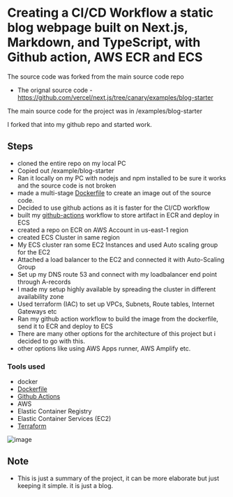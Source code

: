 # Creating a CI/CD Workflow a static blog webpage built on Next.js, Markdown, and TypeScript, with Github action, AWS ECR and ECS


The source code was forked from the main source code repo 
- The orignal source code - https://github.com/vercel/next.js/tree/canary/examples/blog-starter

The main source code for the project was in /examples/blog-starter

I forked that into my github repo and started work.

## Steps
- cloned the entire repo on my local PC
- Copied out /example/blog-starter
- Ran it locally on my PC with nodejs and npm installed to be sure it works and the source code is not broken
- made a multi-stage  [Dockerfile](./Dockerfile) to create an image out of the source code.
- Decided to use github actions as it is faster for the CI/CD workflow
- built my [github-actions](/.github/workflows/deploy_to_ecr_ecs.yml) workflow to store artifact in ECR and deploy in ECS
- created a repo on ECR on AWS Account in us-east-1 region 
- created ECS Cluster in same region
- My ECS cluster ran some EC2 Instances and used Auto scaling group for the EC2
- Attached a load balancer to the EC2 and connected it with Auto-Scaling Group
- Set up my DNS route 53 and connect with my loadbalancer end point through A-records
- I made my setup highly available by spreading the cluster in different availability zone
- Used terraform (IAC) to set up VPCs, Subnets, Route tables, Internet Gateways etc
- Ran my github action workflow to build the image from the dockerfile, send it to ECR and deploy to ECS
- There are many other options for the architecture of this project but i decided to go with this.
- other options like using AWS Apps runner, AWS Amplify etc. 


### Tools used

- docker
- [Dockerfile](./Dockerfile)
- [Github Actions](/.github/workflows/deploy_to_ecr_ecs.yml)
- AWS
- Elastic Container Registry 
- Elastic Container Services (EC2)
- [Terraform](./vpc.tf)

![image](https://user-images.githubusercontent.com/20236706/206466705-678b9199-d6b7-466e-a788-5511262247aa.png)

## Note
- This is just a summary of the project, it can be more elaborate but just keeping it simple. it is just a blog.
